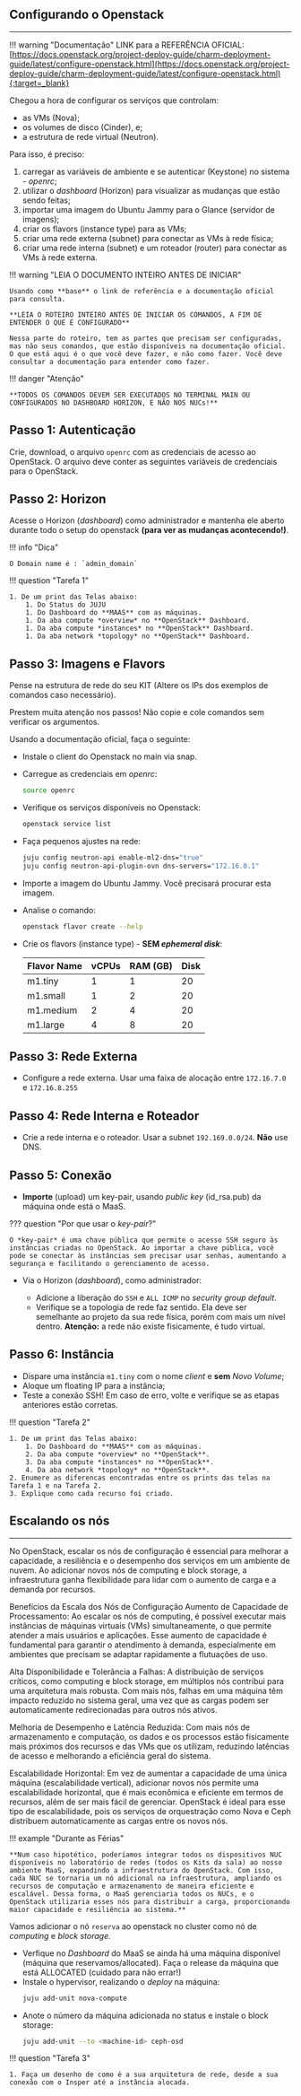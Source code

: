 
## Configurando o Openstack
---

!!! warning "Documentação"
    LINK para a REFERÊNCIA OFICIAL: [https://docs.openstack.org/project-deploy-guide/charm-deployment-guide/latest/configure-openstack.html](https://docs.openstack.org/project-deploy-guide/charm-deployment-guide/latest/configure-openstack.html){:target=_blank}

Chegou a hora de configurar os serviços que controlam:

- as VMs (Nova);
- os volumes de disco (Cinder), e;
- a estrutura de rede virtual (Neutron).

Para isso, é preciso:

1. carregar as variáveis de ambiente e se autenticar (Keystone) no sistema - *openrc*;
1. utilizar o *dashboard* (Horizon) para visualizar as mudanças que estão sendo feitas;
1. importar uma imagem do Ubuntu Jammy para o Glance (servidor de imagens);
1. criar os flavors (instance type) para as VMs;
1. criar uma rede externa (subnet) para conectar as VMs à rede física;
1. criar uma rede interna (subnet) e um roteador (router) para conectar as VMs à rede externa.

!!! warning "LEIA O DOCUMENTO INTEIRO ANTES DE INICIAR"

    Usando como **base** o link de referência e a documentação oficial para consulta.
    
    **LEIA O ROTEIRO INTEIRO ANTES DE INICIAR OS COMANDOS, A FIM DE ENTENDER O QUE É CONFIGURADO**

    Nessa parte do roteiro, tem as partes que precisam ser configuradas, mas não seus comandos, que estão disponíveis na documentação oficial. O que está aqui é o que você deve fazer, e não como fazer. Você deve consultar a documentação para entender como fazer.


!!! danger "Atenção"

    **TODOS OS COMANDOS DEVEM SER EXECUTADOS NO TERMINAL MAIN OU CONFIGURADOS NO DASHBOARD HORIZON, E NÃO NOS NUCs!**

## Passo 1: Autenticação

Crie, download, o arquivo `openrc` com as credenciais de acesso ao OpenStack. O arquivo deve conter as seguintes variáveis de credenciais para o OpenStack.


## Passo 2: Horizon

Acesse o Horizon (*dashboard*) como administrador e mantenha ele aberto durante todo o setup do openstack **(para ver as mudanças acontecendo!)**.

!!! info "Dica"

    O Domain name é : `admin_domain`


!!! question "Tarefa 1"

    1. De um print das Telas abaixo:
        1. Do Status do JUJU
        1. Do Dashboard do **MAAS** com as máquinas.
        1. Da aba compute *overview* no **OpenStack** Dashboard.
        1. Da aba compute *instances* no **OpenStack** Dashboard.
        1. Da aba network *topology* no **OpenStack** Dashboard.

## Passo 3: Imagens e Flavors

Pense na estrutura de rede do seu KIT (Altere os IPs dos exemplos de comandos caso necessário).

Prestem muita atenção nos passos! Não copie e cole comandos sem verificar os argumentos.

Usando a documentação oficial, faça o seguinte:

  * Instale o client do Openstack no main via snap.
  * Carregue as credenciais em *openrc*:
    ``` {.bash .copyable .numberLines startFrom="1"}
    source openrc
    ```

  * Verifique os serviços disponíveis no Openstack:
    ``` {.bash .copyable .numberLines startFrom="1"}
    openstack service list
    ```

  * Faça pequenos ajustes na rede:
    ``` {.bash .copyable .numberLines startFrom="1"}
    juju config neutron-api enable-ml2-dns="true"
    juju config neutron-api-plugin-ovn dns-servers="172.16.0.1"
    ```

  * Importe a imagem do Ubuntu Jammy. Você precisará procurar esta imagem.
  * Analise o comando:
    ``` {.bash .copyable .numberLines startFrom="1"}
    openstack flavor create --help
    ```
  * Crie os flavors (instance type) - **SEM *ephemeral disk***:

    | Flavor Name | vCPUs | RAM (GB) | Disk |
    | ----------- | ----- | --- | ---- |
    | m1.tiny    | 1     | 1 | 20   |
    | m1.small   | 1     | 2 | 20   |
    | m1.medium  | 2     | 4 | 20   |
    | m1.large   | 4     | 8 | 20   |

## Passo 3: Rede Externa

  * Configure a rede externa. Usar uma faixa de alocação entre `172.16.7.0` e `172.16.8.255`

## Passo 4: Rede Interna e Roteador

  * Crie a rede interna e o roteador. Usar a subnet `192.169.0.0/24`. **Não** use DNS.

## Passo 5: Conexão

* **Importe** (upload) um key-pair, usando *public key* (id_rsa.pub) da máquina onde está o MaaS.

??? question "Por que usar o *key-pair*?"

    O *key-pair* é uma chave pública que permite o acesso SSH seguro às instâncias criadas no OpenStack. Ao importar a chave pública, você pode se conectar às instâncias sem precisar usar senhas, aumentando a segurança e facilitando o gerenciamento de acesso.

* Via o Horizon (*dashboard*), como administrador:

    * Adicione a liberação do `SSH` e `ALL ICMP` no *security group default*.
    * Verifique se a topologia de rede faz sentido. Ela deve ser semelhante ao projeto da sua rede física, porém com mais um nível dentro. **Atenção:** a rede não existe fisicamente, é tudo virtual.

## Passo 6: Instância

* Dispare uma instância `m1.tiny` com o nome *client* e **sem** *Novo Volume*;
* Aloque um floating IP para a instância;
* Teste a conexão SSH! Em caso de erro, volte e verifique se as etapas anteriores estão corretas.


!!! question "Tarefa 2"

    1. De um print das Telas abaixo:
        1. Do Dashboard do **MAAS** com as máquinas.
        2. Da aba compute *overview* no **OpenStack**.
        3. Da aba compute *instances* no **OpenStack**.
        4. Da aba network *topology* no **OpenStack**.
    2. Enumere as diferencas encontradas entre os prints das telas na Tarefa 1 e na Tarefa 2.
    3. Explique como cada recurso foi criado.   



## Escalando os nós
---

No OpenStack, escalar os nós de configuração é essencial para melhorar a capacidade, a resiliência e o desempenho dos serviços em um ambiente de nuvem. Ao adicionar novos nós de computing e block storage, a infraestrutura ganha flexibilidade para lidar com o aumento de carga e a demanda por recursos.

Benefícios da Escala dos Nós de Configuração
Aumento de Capacidade de Processamento: Ao escalar os nós de computing, é possível executar mais instâncias de máquinas virtuais (VMs) simultaneamente, o que permite atender a mais usuários e aplicações. Esse aumento de capacidade é fundamental para garantir o atendimento à demanda, especialmente em ambientes que precisam se adaptar rapidamente a flutuações de uso.

Alta Disponibilidade e Tolerância a Falhas: A distribuição de serviços críticos, como computing e block storage, em múltiplos nós contribui para uma arquitetura mais robusta. Com mais nós, falhas em uma máquina têm impacto reduzido no sistema geral, uma vez que as cargas podem ser automaticamente redirecionadas para outros nós ativos.

Melhoria de Desempenho e Latência Reduzida: Com mais nós de armazenamento e computação, os dados e os processos estão fisicamente mais próximos dos recursos e das VMs que os utilizam, reduzindo latências de acesso e melhorando a eficiência geral do sistema.

Escalabilidade Horizontal: Em vez de aumentar a capacidade de uma única máquina (escalabilidade vertical), adicionar novos nós permite uma escalabilidade horizontal, que é mais econômica e eficiente em termos de recursos, além de ser mais fácil de gerenciar. OpenStack é ideal para esse tipo de escalabilidade, pois os serviços de orquestração como Nova e Ceph distribuem automaticamente as cargas entre os novos nós.

!!! example "Durante as Férias"

    **Num caso hipotético, poderíamos integrar todos os dispositivos NUC disponíveis no laboratório de redes (todos os Kits da sala) ao nosso ambiente MaaS, expandindo a infraestrutura do OpenStack. Com isso, cada NUC se tornaria um nó adicional na infraestrutura, ampliando os recursos de computação e armazenamento de maneira eficiente e escalável. Dessa forma, o MaaS gerenciaria todos os NUCs, e o OpenStack utilizaria esses nós para distribuir a carga, proporcionando maior capacidade e resiliência ao sistema.**


Vamos adicionar o nó `reserva` ao openstack no cluster como nó de *computing* e *block storage*.

* Verfique no *Dashboard* do MaaS se ainda há uma máquina disponível (máquina que reservamos/allocated). Faça o release da máquina que está ALLOCATED (cuidado para não errar!)
* Instale o hypervisor, realizando o *deploy* na máquina:
  ``` {.bash .copyable .numberLines startFrom="1"}
  juju add-unit nova-compute
  ```
* Anote o número da máquina adicionada no status e instale o block storage:
  ``` {.bash .copyable .numberLines startFrom="1"}
  juju add-unit --to <machine-id> ceph-osd
  ```


!!! question "Tarefa 3"

    1. Faça um desenho de como é a sua arquitetura de rede, desde a sua conexão com o Insper até a instância alocada.

